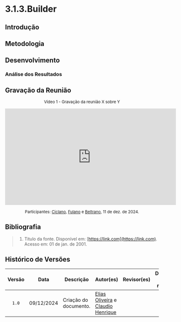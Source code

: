 # 3.1.3.Builder
<!--
    Lembrete de que isso é só um template. Apenas um guia para ajudar a lembrar de pontos importantes.
    Sinta-se livre para adicionar ou remover seções conforme a necessidade do documento. :)
-->

## Introdução
<!--
    A introdução deve apresentar o documento de forma clara e objetiva, fornecendo uma visão geral do conteúdo que será abordado.
    
    Perguntas a serem respondidas:

Este documento tem como objetivo apresentar o [tema ou objetivo].
O [tema ou objetivo] se refere a [definição ou descrição breve] [Nº Referência].
O [tema ou objetivo] é de extrema importância para [motivo], pois [justificativa].
Sendo assim, este documento tem como finalidade [objetivo do documento].
-->

## Metodologia
<!--
    A metodologia deve descrever o processo de elaboração do documento, apresentando as etapas e ferramentas utilizadas para a sua construção.
    
    Perguntas a serem respondidas:

Para a elaboração deste documento, foram seguidas as seguintes etapas:
- Inicialmente, foi realizada uma reunião com os membros da equipe do projeto [X] para discutir e alinhar as principais questões relacionadas a [tema ou objetivo].
- Pesquisas foram conduzidas em [A](#ref1) e [B](#ref2), proporcionando uma base sólida para a análise e discussão.
    - Se possível, adicionar algum algum documento nosso. (Caso haja elo com outro documento)
- O desenvolvimento do projeto seguiu a metodologia [C](#ref3), garantindo a aplicabilidade das melhores práticas no processo.
- Utilizou-se a ferramenta [Z](#ref4) para a parte [L] do projeto, a fim de [justificativa].

A metodologia [C] adotada pode ser visualizada de forma detalhada através dos seguintes passos [listar, tabela, imagens, ou vídeos, conforme necessário].
-->

## Desenvolvimento

<!--
    Adicione aqui quantas subseções achar necessário para o desenvolvimento do documento.
-->

<!--
                                    TEMPLATE DE INSERÇÃO DE IMAGEM

<font size="2"><p style="text-align: center">Figura 1 - imagem.</p></font>

<center>

![imagem](assets/imagem)

</center>

<font size="2"><p style="text-align: center">Autor(es): [Ciclano](CiclanoGH), 2001.</p></font>
(Se a imagem não for de autoria própria, trocar o autor para a fonte da imagem)
-->

<!--
                                    TEMPLATE DE INSERÇÃO DE TABELA
<font size="2"><p style="text-align: center">Tabela 1 - Tabela.</p></font>

<center>

| Um | Dois | Três |
| :--: | -- | -- |
| 1 | 2 | 3 |

</center>

<font size="2"><p style="text-align: center">Autor(es): [Ciclano](CiclanoGH), 2001.</p></font>
(Se a tabela não for de autoria própria, trocar o autor para a fonte na tabela)
-->

### Análise dos Resultados <!-- NÃO apague essa sub -->
<!-- 
    Utilize este espaço para destacar os principais achados, interpretar os dados e identificar implicações ou limitações dos resultados obtidos. Adicione observações objetivas e mantenha o foco na relevância dos resultados para o projeto. 
-->

## Gravação da Reunião 
<!--
    Apague essa seção se não tiver gravação(s) da reunião. Mas tenha em mente que é uma boa prática gravar as reuniões para futuras consultas.
-->

<font size="2"><p style="text-align: center">Vídeo 1 - Gravação da reunião X sobre Y </p></font>

<iframe width="560" height="315" 
  src="https://www.youtube.com/embed/codigo" 
  frameborder="0" 
  allow="accelerometer; autoplay; clipboard-write; encrypted-media; gyroscope; picture-in-picture" 
  allowfullscreen>
</iframe>

<font size="2"><p style="text-align: center">Participantes: [Ciclano](CiclanoGH), [Fulano](FulanoGH) e [Beltrano](BeltranoGH), 11 de dez. de 2024.</p></font>

## Bibliografia

> 1. <a id="ref1"></a>Titulo da fonte. Disponível em: [https://link.com](https://link.com). Acesso em: 01 de jan. de 2001.

## Histórico de Versões

| Versão | Data | Descrição | Autor(es) | Revisor(es) | Detalhes da revisão |
| :----: | :--: | --------- | ----------- | ------ | :---: |
| `1.0`  | 09/12/2024 | Criação do documento. | [Elias Oliveira][EliasGH] e [Claudio Henrique][ClaudioGH]  |  |  | 

[AnaGH]: https://github.com/analufernanndess
[CainaGH]: https://github.com/freitasc
[ClaudioGH]: https://github.com/claudiohsc
[EliasGH]: https://github.com/EliasOliver21
[GuilhermeGH]: https://github.com/gmeister18
[JoelGH]: https://github.com/JoelSRangel
[KathlynGH]: https://github.com/klmurussi
[PabloGH]: https://github.com/pabloheika
[PedroRGH]: https://github.com/pedro-rodiguero
[PedroPGH]: https://github.com/Pedrin0030
[SamuelGH]: https://github.com/samuelalvess
[TalesGH]: https://github.com/TalesRG
